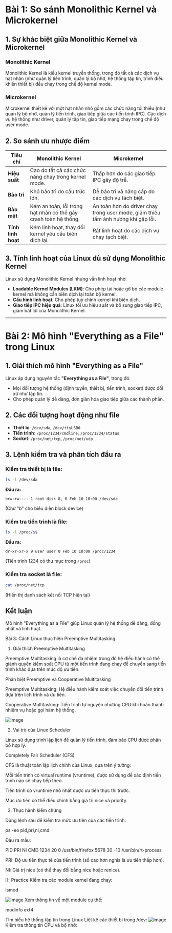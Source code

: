 
# Bài 1: So sánh Monolithic Kernel và Microkernel

## 1. Sự khác biệt giữa Monolithic Kernel và Microkernel

### Monolithic Kernel
Monolithic Kernel là kiểu kernel truyền thống, trong đó tất cả các dịch vụ hạt nhân (như quản lý tiến trình, quản lý bộ nhớ, hệ thống tập tin, trình điều khiển thiết bị) đều chạy trong chế độ kernel mode.

### Microkernel
Microkernel thiết kế với một hạt nhân nhỏ gồm các chức năng tối thiểu (như quản lý bộ nhớ, quản lý tiến trình, giao tiếp giữa các tiến trình IPC). Các dịch vụ hệ thống như driver, quản lý tập tin, giao tiếp mạng chạy trong chế độ user mode.

## 2. So sánh ưu nhược điểm

| Tiêu chí        | Monolithic Kernel | Microkernel |
|------------------|------------------|------------|
| **Hiệu suất**    | Cao do tất cả các chức năng chạy trong kernel mode. | Thấp hơn do các giao tiếp IPC gây độ trễ. |
| **Bảo trì**     | Khó bảo trì do cấu trúc lớn. | Dễ bảo trì và nâng cấp do các dịch vụ tách biệt. |
| **Bảo mật**   | Kém an toàn, lỗi trong hạt nhân có thể gây crash toàn hệ thống. | An toàn hơn do driver chạy trong user mode, giảm thiểu tầm ảnh hướng khi gặp lỗi. |
| **Tính linh hoạt** | Kém linh hoạt, thay đổi kernel yêu cầu biên dịch lại. | Rất linh hoạt do các dịch vụ chạy tạch biệt. |

## 3. Tính linh hoạt của Linux dù sử dụng Monolithic Kernel
Linux sử dụng Monolithic Kernel nhưng vẫn linh hoạt nhờ:
- **Loadable Kernel Modules (LKM)**: Cho phép tải hoặc gỡ bỏ các module kernel mà không cần biên dịch lại toàn bộ kernel.
- **Cấu hình linh hoạt**: Cho phép tuỳ chỉnh kernel khi biên dịch.
- **Giao tiếp IPC hiệu quả**: Linux tối ưu hiệu suất và bổ sung giao tiếp IPC, giảm bất lợi của Monolithic Kernel.

---

# Bài 2: Mô hình "Everything as a File" trong Linux

## 1. Giải thích mô hình "Everything as a File"
Linux áp dụng nguyên tắc **"Everything as a File"**, trong đó:
- Mọi đối tượng hệ thống (định tuyến, thiết bị, tiến trình, socket) được đối xử như tập tin.
- Cho phép quản lý dễ dàng, đơn giản hóa giao tiếp giữa các thành phần.

## 2. Các đối tượng hoạt động như file
- **Thiết bị**: `/dev/sda`, `/dev/ttyUSB0`
- **Tiến trình**: `/proc/1234/cmdline`, `/proc/1234/status`
- **Socket**: `/proc/net/tcp`, `/proc/net/udp`

## 3. Lệnh kiểm tra và phân tích đầu ra

### Kiểm tra thiết bị là file:
```sh
ls -l /dev/sda
```
**Đầu ra:**
```
brw-rw---- 1 root disk 8, 0 Feb 10 10:00 /dev/sda
```
(Chữ "b" cho biểu diễn block device)

### Kiểm tra tiến trình là file:
```sh
ls -l /proc/$$
```
**Đầu ra:**
```
dr-xr-xr-x 9 user user 0 Feb 10 10:00 /proc/1234
```
(Tiến trình 1234 có thư mục trong `/proc`)

### Kiểm tra socket là file:
```sh
cat /proc/net/tcp
```
(Hiển thị danh sách kết nối TCP hiện tại)

## Kết luận
Mô hình "Everything as a File" giúp Linux quản lý hệ thống dễ dàng, đồng nhất và linh hoạt.

Bài 3: Cách Linux thực hiện Preemptive Multitasking

1. Giải thích Preemptive Multitasking

Preemptive Multitasking là cơ chế đa nhiệm trong đó hệ điều hành có thể giành quyền kiểm soát CPU từ một tiến trình đang chạy để chuyển sang tiến trình khác dựa trên mức độ ưu tiên.

Phân biệt Preemptive và Cooperative Multitasking

Preemptive Multitasking: Hệ điều hành kiểm soát việc chuyển đổi tiến trình dựa trên lịch trình và ưu tiên.

Cooperative Multitasking: Tiến trình tự nguyện nhường CPU khi hoàn thành nhiệm vụ hoặc gọi hàm hệ thống.

![image](https://github.com/user-attachments/assets/13abc8d8-a460-4e23-aa9c-1e8d874661f6)

2. Vai trò của Linux Scheduler

Linux sử dụng trình lập lịch để quản lý tiến trình, đảm bảo CPU được phân bổ hợp lý.

Completely Fair Scheduler (CFS)

CFS là thuật toán lập lịch chính của Linux, dựa trên ý tưởng:

Mỗi tiến trình có virtual runtime (vruntime), được sử dụng để xác định tiến trình nào sẽ chạy tiếp theo.

Tiến trình có vruntime nhỏ nhất được ưu tiên thực thi trước.

Mức ưu tiên có thể điều chỉnh bằng giá trị nice và priority.

3. Thực hành kiểm chứng

Dùng lệnh sau để kiểm tra mức ưu tiên của các tiến trình:

ps -eo pid,pri,ni,cmd

Đầu ra mẫu:

  PID PRI  NI CMD
  1234  20   0 /usr/bin/firefox
  5678  30 -10 /usr/bin/rt-process

PRI: Độ ưu tiên thực tế của tiến trình (số cao hơn nghĩa là ưu tiên thấp hơn).

NI: Giá trị nice (có thể thay đổi bằng nice hoặc renice).

II- Practice
Kiểm tra các module kernel đang chạy:

lsmod

![image](https://github.com/user-attachments/assets/215e5621-6357-480b-8d4e-dee6d261b3a2)
Xem thông tin về một module cụ thể:

modinfo ext4

Tìm hiểu hệ thống tập tin trong Linux
Liệt kê các thiết bị trong /dev:
![image](https://github.com/user-attachments/assets/23798c1b-e092-4923-9473-a8e19918afba)
Kiểm tra thông tin CPU và bộ nhớ:


